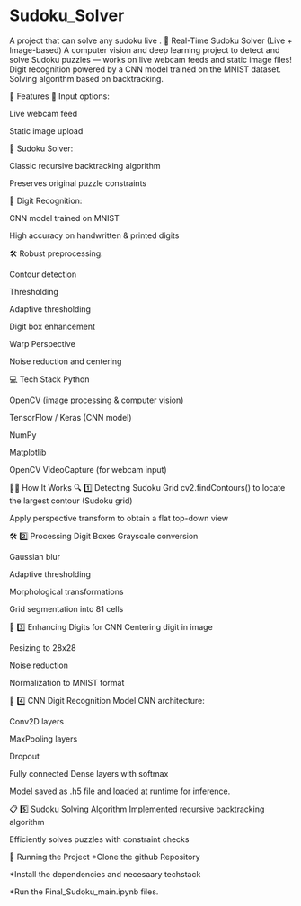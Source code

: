 # Sudoku_Solver
A project that can solve any sudoku live .
🧩 Real-Time Sudoku Solver (Live + Image-based)
A computer vision and deep learning project to detect and solve Sudoku puzzles — works on live webcam feeds and static image files!
Digit recognition powered by a CNN model trained on the MNIST dataset.
Solving algorithm based on backtracking.

🚀 Features
📸 Input options:

Live webcam feed

Static image upload

🧠 Sudoku Solver:

Classic recursive backtracking algorithm

Preserves original puzzle constraints

🎯 Digit Recognition:

CNN model trained on MNIST

High accuracy on handwritten & printed digits

🛠️ Robust preprocessing:

Contour detection

Thresholding

Adaptive thresholding

Digit box enhancement

Warp Perspective 

Noise reduction and centering

💻 Tech Stack
Python

OpenCV (image processing & computer vision)

TensorFlow / Keras (CNN model)

NumPy

Matplotlib

OpenCV VideoCapture (for webcam input)

🧑‍💻 How It Works
🔍 1️⃣ Detecting Sudoku Grid
cv2.findContours() to locate the largest contour (Sudoku grid)

Apply perspective transform to obtain a flat top-down view

🛠️ 2️⃣ Processing Digit Boxes
Grayscale conversion

Gaussian blur

Adaptive thresholding

Morphological transformations

Grid segmentation into 81 cells

🧽 3️⃣ Enhancing Digits for CNN
Centering digit in image

Resizing to 28x28

Noise reduction

Normalization to MNIST format

🧠 4️⃣ CNN Digit Recognition Model
CNN architecture:

Conv2D layers

MaxPooling layers

Dropout

Fully connected Dense layers with softmax

Model saved as .h5 file and loaded at runtime for inference.

📋 5️⃣ Sudoku Solving Algorithm
Implemented recursive backtracking algorithm

Efficiently solves puzzles with constraint checks

🚀 Running the Project
*Clone the github Repository

*Install the dependencies and necesaary techstack

*Run the Final_Sudoku_main.ipynb files.

